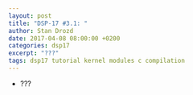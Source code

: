 ```yaml
---
layout: post
title: "DSP-17 #3.1: "
author: Stan Drozd
date: 2017-04-08 08:00:00 +0200
categories: dsp17
excerpt: "???"
tags: dsp17 tutorial kernel modules c compilation
---
```

* ???

